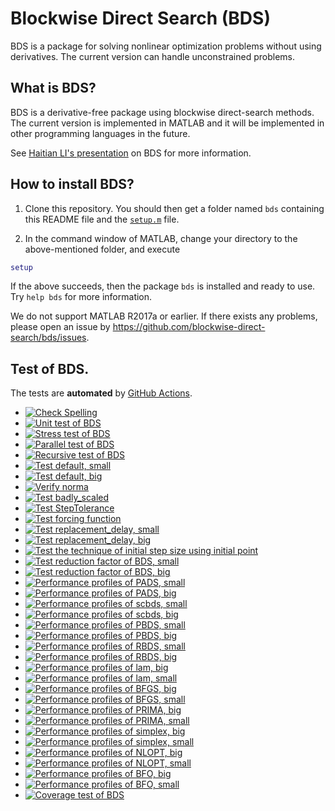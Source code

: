 # Blockwise Direct Search (BDS)

BDS is a package for solving nonlinear optimization problems without using derivatives. The current version can handle unconstrained problems. 

## What is BDS?

BDS is a derivative-free package using blockwise direct-search methods. The current version is implemented in MATLAB and it will be implemented in other programming languages in the future.

See [Haitian LI's presentation](https://lht97.github.io/documents/DFOS2024.pdf) on BDS for more information.

## How to install BDS?

1. Clone this repository. You should then get a folder named `bds` containing this README file and the
[`setup.m`](https://github.com/blockwise-direct-search/bds/blob/main/setup.m) file.

2. In the command window of MATLAB, change your directory to the above-mentioned folder, and execute

```matlab
setup
```

If the above succeeds, then the package `bds` is installed and ready to use. Try `help bds` for more information.

We do not support MATLAB R2017a or earlier. If there exists any problems, please open an issue by
https://github.com/blockwise-direct-search/bds/issues.

## Test of BDS.
The tests are **automated** by
[GitHub Actions](https://docs.github.com/en/actions).
- [![Check Spelling](https://github.com/blockwise-direct-search/bds/actions/workflows/spelling.yml/badge.svg)](https://github.com/blockwise-direct-search/bds/actions/workflows/spelling.yml)
- [![Unit test of BDS](https://github.com/blockwise-direct-search/bds/actions/workflows/unit_test.yml/badge.svg)](https://github.com/blockwise-direct-search/bds/actions/workflows/unit_test.yml)
- [![Stress test of BDS](https://github.com/blockwise-direct-search/bds/actions/workflows/stress_test.yml/badge.svg)](https://github.com/blockwise-direct-search/bds/actions/workflows/stress_test.yml)
- [![Parallel test of BDS](https://github.com/blockwise-direct-search/bds/actions/workflows/parallel_test.yml/badge.svg)](https://github.com/blockwise-direct-search/bds/actions/workflows/parallel_test.yml)
- [![Recursive test of BDS](https://github.com/blockwise-direct-search/bds/actions/workflows/recursive_test.yml/badge.svg)](https://github.com/blockwise-direct-search/bds/actions/workflows/recursive_test.yml)
- [![Test default, small](https://github.com/blockwise-direct-search/bds/actions/workflows/test_default_small.yml/badge.svg)](https://github.com/blockwise-direct-search/bds/actions/workflows/test_default_small.yml)
- [![Test default, big](https://github.com/blockwise-direct-search/bds/actions/workflows/test_default_big.yml/badge.svg)](https://github.com/blockwise-direct-search/bds/actions/workflows/test_default_big.yml)
- [![Verify norma](https://github.com/blockwise-direct-search/bds/actions/workflows/verify_norma.yml/badge.svg)](https://github.com/blockwise-direct-search/bds/actions/workflows/verify_norma.yml)
- [![Test badly_scaled](https://github.com/blockwise-direct-search/bds/actions/workflows/test_badly_scaled.yml/badge.svg)](https://github.com/blockwise-direct-search/bds/actions/workflows/test_badly_scaled.yml)
- [![Test StepTolerance](https://github.com/blockwise-direct-search/bds/actions/workflows/test_StepTolerance.yml/badge.svg)](https://github.com/blockwise-direct-search/bds/actions/workflows/test_StepTolerance.yml)
- [![Test forcing function](https://github.com/blockwise-direct-search/bds/actions/workflows/test_forcing_function.yml/badge.svg)](https://github.com/blockwise-direct-search/bds/actions/workflows/test_forcing_function.yml)
- [![Test replacement_delay, small](https://github.com/blockwise-direct-search/bds/actions/workflows/test_replacement_delay_small.yml/badge.svg)](https://github.com/blockwise-direct-search/bds/actions/workflows/test_replacement_delay_small.yml)
- [![Test replacement_delay, big](https://github.com/blockwise-direct-search/bds/actions/workflows/test_replacement_delay_big.yml/badge.svg)](https://github.com/blockwise-direct-search/bds/actions/workflows/test_replacement_delay_big.yml)
- [![Test the technique of initial step size using initial point](https://github.com/blockwise-direct-search/bds/actions/workflows/test_initial_point_technique.yml/badge.svg)](https://github.com/blockwise-direct-search/bds/actions/workflows/test_initial_point_technique.yml)
- [![Test reduction factor of BDS, small](https://github.com/blockwise-direct-search/bds/actions/workflows/profile_small_reduction_factor.yml/badge.svg)](https://github.com/blockwise-direct-search/bds/actions/workflows/profile_small_reduction_factor.yml)
- [![Test reduction factor of BDS, big](https://github.com/blockwise-direct-search/bds/actions/workflows/profile_big_reduction_factor.yml/badge.svg)](https://github.com/blockwise-direct-search/bds/actions/workflows/profile_big_reduction_factor.yml)
- [![Performance profiles of PADS, small](https://github.com/blockwise-direct-search/bds/actions/workflows/profile_pads_small.yml/badge.svg)](https://github.com/blockwise-direct-search/bds/actions/workflows/profile_pads_small.yml)
- [![Performance profiles of PADS, big](https://github.com/blockwise-direct-search/bds/actions/workflows/profile_pads_big.yml/badge.svg)](https://github.com/blockwise-direct-search/bds/actions/workflows/profile_pads_big.yml)
- [![Performance profiles of scbds, small](https://github.com/blockwise-direct-search/bds/actions/workflows/profile_scbds_small.yml/badge.svg)](https://github.com/blockwise-direct-search/bds/actions/workflows/profile_scbds_small.yml)
- [![Performance profiles of scbds, big](https://github.com/blockwise-direct-search/bds/actions/workflows/profile_scbds_big.yml/badge.svg)](https://github.com/blockwise-direct-search/bds/actions/workflows/profile_scbds_big.yml)
- [![Performance profiles of PBDS, small](https://github.com/blockwise-direct-search/bds/actions/workflows/profile_pbds_small.yml/badge.svg)](https://github.com/blockwise-direct-search/bds/actions/workflows/profile_pbds_small.yml)
- [![Performance profiles of PBDS, big](https://github.com/blockwise-direct-search/bds/actions/workflows/profile_pbds_big.yml/badge.svg)](https://github.com/blockwise-direct-search/bds/actions/workflows/profile_pbds_big.yml)
- [![Performance profiles of RBDS, small](https://github.com/blockwise-direct-search/bds/actions/workflows/profile_rbds_small.yml/badge.svg)](https://github.com/blockwise-direct-search/bds/actions/workflows/profile_rbds_small.yml)
- [![Performance profiles of RBDS, big](https://github.com/blockwise-direct-search/bds/actions/workflows/profile_rbds_big.yml/badge.svg)](https://github.com/blockwise-direct-search/bds/actions/workflows/profile_rbds_big.yml)
- [![Performance profiles of lam, big](https://github.com/blockwise-direct-search/bds/actions/workflows/profile_lam_big.yml/badge.svg)](https://github.com/blockwise-direct-search/bds/actions/workflows/profile_lam_big.yml)
- [![Performance profiles of lam, small](https://github.com/blockwise-direct-search/bds/actions/workflows/profile_lam_small.yml/badge.svg)](https://github.com/blockwise-direct-search/bds/actions/workflows/profile_lam_small.yml)
- [![Performance profiles of BFGS, big](https://github.com/blockwise-direct-search/bds/actions/workflows/profile_bfgs_big.yml/badge.svg)](https://github.com/blockwise-direct-search/bds/actions/workflows/profile_bfgs_big.yml)
- [![Performance profiles of BFGS, small](https://github.com/blockwise-direct-search/bds/actions/workflows/profile_bfgs_small.yml/badge.svg)](https://github.com/blockwise-direct-search/bds/actions/workflows/profile_bfgs_small.yml)
- [![Performance profiles of PRIMA, big](https://github.com/blockwise-direct-search/bds/actions/workflows/profile_prima_big.yml/badge.svg)](https://github.com/blockwise-direct-search/bds/actions/workflows/profile_prima_big.yml)
- [![Performance profiles of PRIMA, small](https://github.com/blockwise-direct-search/bds/actions/workflows/profile_prima_small.yml/badge.svg)](https://github.com/blockwise-direct-search/bds/actions/workflows/profile_prima_small.yml)
- [![Performance profiles of simplex, big](https://github.com/blockwise-direct-search/bds/actions/workflows/profile_simplex_big.yml/badge.svg)](https://github.com/blockwise-direct-search/bds/actions/workflows/profile_simplex_big.yml)
- [![Performance profiles of simplex, small](https://github.com/blockwise-direct-search/bds/actions/workflows/profile_simplex_small.yml/badge.svg)](https://github.com/blockwise-direct-search/bds/actions/workflows/profile_simplex_small.yml)
- [![Performance profiles of NLOPT, big](https://github.com/blockwise-direct-search/bds/actions/workflows/profile_nlopt_big.yml/badge.svg)](https://github.com/blockwise-direct-search/bds/actions/workflows/profile_nlopt_big.yml)
- [![Performance profiles of NLOPT, small](https://github.com/blockwise-direct-search/bds/actions/workflows/profile_nlopt_small.yml/badge.svg)](https://github.com/blockwise-direct-search/bds/actions/workflows/profile_nlopt_small.yml)
- [![Performance profiles of BFO, big](https://github.com/blockwise-direct-search/bds/actions/workflows/profile_bfo_big.yml/badge.svg)](https://github.com/blockwise-direct-search/bds/actions/workflows/profile_bfo_big.yml)
- [![Performance profiles of BFO, small](https://github.com/blockwise-direct-search/bds/actions/workflows/profile_bfo_small.yml/badge.svg)](https://github.com/blockwise-direct-search/bds/actions/workflows/profile_bfo_small.yml)
- [![Coverage test of BDS](https://github.com/blockwise-direct-search/bds/actions/workflows/unit_test_coverage.yml/badge.svg)](https://github.com/blockwise-direct-search/bds/actions/workflows/unit_test_coverage.yml)